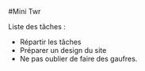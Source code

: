 #Mini Twr

Liste des tâches : 
- Répartir les tâches
- Préparer un design du site 
- Ne pas oublier de faire des gaufres.